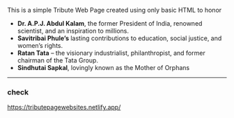 This is a simple Tribute Web Page created using only basic HTML to honor 
- **Dr. A.P.J. Abdul Kalam**, the former President of India, renowned scientist, and an inspiration to millions.
- **Savitribai Phule’s** lasting contributions to education, social justice, and women’s rights.
- **Ratan Tata** – the visionary industrialist, philanthropist, and former chairman of the Tata Group.
- **Sindhutai Sapkal**, lovingly known as the Mother of Orphans
  
___

### check
https://tributepagewebsites.netlify.app/
